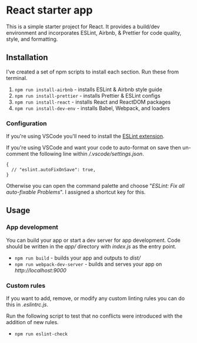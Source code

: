 # React starter app

This is a simple starter project for React. It provides a build/dev environment and incorporates ESLint, Airbnb, & Prettier for code quality, style, and formatting.

## Installation

I've created a set of npm scripts to install each section. Run these from terminal.

1. `npm run install-airbnb` - installs ESLint & Airbnb style guide
2. `npm run install-prettier` - installs Prettier & ESLint configs
3. `npm run install-react` - installs React and ReactDOM packages
4. `npm run install-dev-env` - installs Babel, Webpack, and loaders

### Configuration

If you're using VSCode you'll need to install the [ESLint extension](https://marketplace.visualstudio.com/items?itemName=dbaeumer.vscode-eslint).

If you're using VSCode and want your code to auto-format on save then un-comment the following line within */.vscode/settings.json*.

```jsonc
{
  // "eslint.autoFixOnSave": true,
}
```

Otherwise you can open the command palette and choose "*ESLint: Fix all auto-fixable Problems*". I assigned a shortcut key for this.

## Usage

### App development
You can build your app or start a dev server for app development. Code should be written in the *app/* directory with *index.js* as the entry point.

- `npm run build` - builds your app and outputs to *dist/*
- `npm run webpack-dev-server` - builds and serves your app on *http://localhost:9000*

### Custom rules

If you want to add, remove, or modify any custom linting rules you can do this in *.eslintrc.js*.

Run the following script to test that no conflicts were introduced with the addition of new rules.

- `npm run eslint-check`
